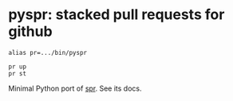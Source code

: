 # pyspr: stacked pull requests for github

```
alias pr=.../bin/pyspr

pr up
pr st
```

Minimal Python port of [spr](https://github.com/ejoffe/spr).
See its docs.
